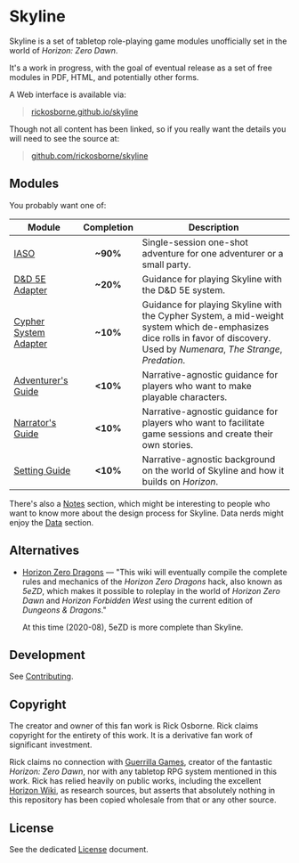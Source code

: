 # Skyline

Skyline is a set of tabletop role-playing game modules unofficially set in the world of _Horizon: Zero Dawn_.

It's a work in progress, with the goal of eventual release as a set of free modules in PDF, HTML, and potentially other forms.

A Web interface is available via:

> [rickosborne.github.io/skyline](https://rickosborne.github.io/skyline/)

Though not all content has been linked, so if you really want the details you will need to see the source at:

> [github.com/rickosborne/skyline](https://github.com/rickosborne/skyline/)

## Modules

You probably want one of:

| Module | Completion | Description |
| ------ | :----: | ----------- |
| [IASO](story/iaso) | **~90%** | Single-session one-shot adventure for one adventurer or a small party. |
| [D&D 5E Adapter](adapter/dnd5e) | **~20%** | Guidance for playing Skyline with the D&D 5E system. |
| [Cypher System Adapter](adapter/cypher) | **~10%** | Guidance for playing Skyline with the Cypher System, a mid-weight system which de-emphasizes dice rolls in favor of discovery. Used by _Numenara_, _The Strange_, _Predation_. |
| [Adventurer's Guide](guide/adventurer) | **&lt;10%** | Narrative-agnostic guidance for players who want to make playable characters. |
| [Narrator's Guide](guide/narrator) | **&lt;10%** | Narrative-agnostic guidance for players who want to facilitate game sessions and create their own stories. |
| [Setting Guide](guide/setting) | **&lt;10%** | Narrative-agnostic background on the world of Skyline and how it builds on _Horizon_. |

There's also a [Notes](notes) section, which might be interesting to people who want to know more about the design process for Skyline.
Data nerds might enjoy the [Data](data) section.

## Alternatives

* [Horizon Zero Dragons](http://5ezd.wikidot.com/) — "This wiki will eventually compile the complete rules and mechanics of the _Horizon Zero Dragons_ hack, also known as _5eZD_, which makes it possible to roleplay in the world of _Horizon Zero Dawn_ and _Horizon Forbidden West_ using the current edition of _Dungeons & Dragons_."
  
  At this time (2020-08), 5eZD is more complete than Skyline.

## Development

See [Contributing](CONTRIBUTING.md).

## Copyright

The creator and owner of this fan work is Rick Osborne.
Rick claims copyright for the entirety of this work.
It is a derivative fan work of significant investment.

Rick claims no connection with [Guerrilla Games](https://www.guerrilla-games.com/), creator of the fantastic _Horizon: Zero Dawn_, nor with any tabletop RPG system mentioned in this work.
Rick has relied heavily on public works, including the excellent [Horizon Wiki](https://horizon.fandom.com/), as research sources, but asserts that absolutely nothing in this repository has been copied wholesale from that or any other source.

## License

See the dedicated [License](LICENSE.md) document.
